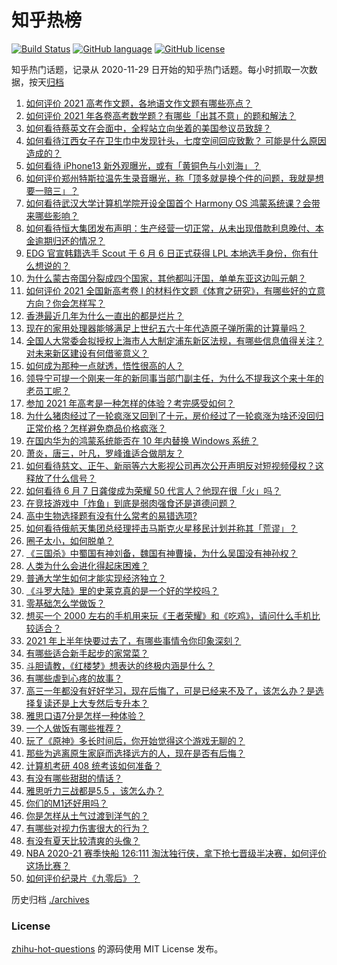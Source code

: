 # 知乎热榜
[![Build Status](https://github.com/ToWeLong/zhihu-hot-questions/workflows/CI/badge.svg)](https://github.com/ToWeLong/zhihu-hot-questions/actions)
[![GitHub language](https://img.shields.io/badge/language-golang-orange.svg)](https://golang.org/)
[![GitHub license](https://img.shields.io/github/license/ToWeLong/zhihu-hot-questions)](https://github.com/ToWeLong/zhihu-hot-questions/blob/main/LICENSE)

知乎热门话题，记录从 2020-11-29 日开始的知乎热门话题。每小时抓取一次数据，按天[归档](./archives)

<!-- BEGIN -->

1. [如何评价 2021 高考作文题，各地语文作文题有哪些亮点？](https://www.zhihu.com/question/463569578)
1. [如何评价 2021 年各卷高考数学题？有哪些「出其不意」的题和解法？](https://www.zhihu.com/question/463527743)
1. [如何看待蔡英文在会面中，全程站立向坐着的美国参议员致辞？](https://www.zhihu.com/question/463513769)
1. [如何看待江西女子在卫生巾中发现针头，七度空间回应致歉？ 可能是什么原因造成的？](https://www.zhihu.com/question/463438703)
1. [如何看待 iPhone13 新外观曝光，或有「黄铜色与小刘海」？](https://www.zhihu.com/question/463358441)
1. [如何评价郑州特斯拉温先生录音曝光，称「顶多就是换个件的问题，我就是想要一赔三」？](https://www.zhihu.com/question/463510939)
1. [如何看待武汉大学计算机学院开设全国首个 Harmony OS 鸿蒙系统课？会带来哪些影响？](https://www.zhihu.com/question/463117510)
1. [如何看待恒大集团发布声明：生产经营一切正常，从未出现借款利息晚付、本金逾期归还的情况？](https://www.zhihu.com/question/463617349)
1. [EDG 官宣韩籍选手 Scout 于 6 月 6 日正式获得 LPL 本地选手身份，你有什么想说的？](https://www.zhihu.com/question/463521555)
1. [为什么蒙古帝国分裂成四个国家，其他都叫汗国，单单东亚这边叫元朝？](https://www.zhihu.com/question/350546334)
1. [如何评价 2021 全国新高考卷 I 的材料作文题《体育之研究》，有哪些好的立意方向？你会怎样写？](https://www.zhihu.com/question/463602653)
1. [香港最近几年为什么一直出的都是烂片？](https://www.zhihu.com/question/462877536)
1. [现在的家用处理器能够满足上世纪五六十年代造原子弹所需的计算量吗？](https://www.zhihu.com/question/463181858)
1. [全国人大常委会拟授权上海市人大制定浦东新区法规，有哪些信息值得关注？对未来新区建设有何借鉴意义？](https://www.zhihu.com/question/463693326)
1. [如何成为那种一点就透，悟性很高的人？](https://www.zhihu.com/question/300313253)
1. [领导宁可提一个刚来一年的新同事当部门副主任，为什么不提我这个来十年的老员工呢？](https://www.zhihu.com/question/458785731)
1. [参加 2021 年高考是一种怎样的体验？考完感受如何？](https://www.zhihu.com/question/463586362)
1. [为什么猪肉经过了一轮疯涨又回到了十元，房价经过了一轮疯涨为啥还没回归正常价格？怎样避免商品价格疯涨？](https://www.zhihu.com/question/463497801)
1. [在国内华为的鸿蒙系统能否在 10 年内替换 Windows 系统？](https://www.zhihu.com/question/462366986)
1. [萧炎，唐三，叶凡，罗峰谁适合做朋友？](https://www.zhihu.com/question/450151064)
1. [如何看待慈文、正午、新丽等六大影视公司再次公开声明反对短视频侵权？这释放了什么信号？](https://www.zhihu.com/question/463579622)
1. [如何看待 6 月 7 日龚俊成为荣耀 50 代言人？他现在很「火」吗？](https://www.zhihu.com/question/463569784)
1. [在竞技游戏中「炸鱼」到底是弱肉强食还是道德问题？](https://www.zhihu.com/question/307041782)
1. [高中生物选择题有没有什么常考的易错选项?](https://www.zhihu.com/question/447231694)
1. [如何看待俄航天集团总经理抨击马斯克火星移民计划并称其「荒谬」？](https://www.zhihu.com/question/463587174)
1. [圈子太小，如何脱单？](https://www.zhihu.com/question/28757606)
1. [《三国杀》中蜀国有神刘备，魏国有神曹操，为什么吴国没有神孙权？](https://www.zhihu.com/question/463422109)
1. [人类为什么会进化得起床困难？](https://www.zhihu.com/question/463105583)
1. [普通大学生如何才能实现经济独立？](https://www.zhihu.com/question/319688591)
1. [《斗罗大陆》里的史莱克真的是一个好的学校吗？](https://www.zhihu.com/question/401677351)
1. [零基础怎么学做饭？](https://www.zhihu.com/question/21309096)
1. [想买一个 2000 左右的手机用来玩《王者荣耀》和《吃鸡》，请问什么手机比较适合？](https://www.zhihu.com/question/458078419)
1. [2021 年上半年快要过去了，有哪些事情令你印象深刻？](https://www.zhihu.com/question/463406631)
1. [有哪些适合新手起步的家常菜？](https://www.zhihu.com/question/28304820)
1. [斗胆请教，《红楼梦》想表达的终极内涵是什么？](https://www.zhihu.com/question/54833966)
1. [有哪些虐到心疼的故事？](https://www.zhihu.com/question/459608042)
1. [高三一年都没有好好学习，现在后悔了，可是已经来不及了，该怎么办？是选择复读还是上大专然后专升本？](https://www.zhihu.com/question/453655112)
1. [雅思口语7分是怎样一种体验？](https://www.zhihu.com/question/27706511)
1. [一个人做饭有哪些推荐？](https://www.zhihu.com/question/24523223)
1. [玩了《原神》多长时间后，你开始觉得这个游戏无聊的？](https://www.zhihu.com/question/423597371)
1. [那些为逃离原生家庭而选择远方的人，现在是否有后悔？](https://www.zhihu.com/question/345711013)
1. [计算机考研 408 统考该如何准备？](https://www.zhihu.com/question/22823169)
1. [有没有哪些甜甜的情话？](https://www.zhihu.com/question/460123635)
1. [雅思听力三战都是5.5 ，该怎么办？](https://www.zhihu.com/question/21988060)
1. [你们的M1还好用吗？](https://www.zhihu.com/question/447835410)
1. [你是怎样从土气过渡到洋气的？](https://www.zhihu.com/question/267705489)
1. [有哪些对视力伤害很大的行为？](https://www.zhihu.com/question/384087324)
1. [有没有夏天比较清爽的头像？](https://www.zhihu.com/question/456333095)
1. [NBA 2020-21 赛季快船 126:111 淘汰独行侠，拿下抢七晋级半决赛，如何评价这场比赛？](https://www.zhihu.com/question/463555290)
1. [如何评价纪录片《九零后》？](https://www.zhihu.com/question/461176129)

<!-- END -->

历史归档 [./archives](./archives)


### License
[zhihu-hot-questions](https://github.com/towelong/zhihu-hot-questions) 的源码使用 MIT License 发布。